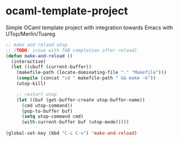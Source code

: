 # ocaml-template-project
Simple OCaml template project with integration towards Emacs with UTop/Merlin/Tuareg

```lisp
;; make and relaod utop
;; (TODO: issue with TAB completion after reload)
(defun make-and-reload ()
  (interactive)
  (let ((cbuff (current-buffer))
	(makefile-path (locate-dominating-file "." "Makefile")))
    (compile (concat "cd " makefile-path " && make -k"))
    (utop-kill)

    ;; restart utop
    (let ((buf (get-buffer-create utop-buffer-name))
	  (cmd utop-command))
      (pop-to-buffer buf)
      (setq utop-command cmd)
      (with-current-buffer buf (utop-mode)))))
      
(global-set-key (kbd "C-c C-v") 'make-and-reload)
```
